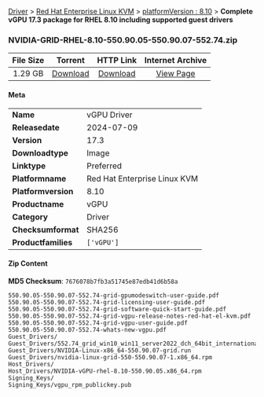 
[Driver](/README.md)  >  [Red Hat Enterprise Linux KVM](/index/Driver/Red_Hat_Enterprise_Linux_KVM.md)  >  [platformVersion : 8.10](/index/Driver/Red_Hat_Enterprise_Linux_KVM/8.10.md)  >  **Complete vGPU 17.3 package for RHEL 8.10 including supported guest drivers**


### NVIDIA-GRID-RHEL-8.10-550.90.05-550.90.07-552.74.zip

| **File Size** | **Torrent**  | **HTTP Link** | **Internet Archive** |
|:-------------:|:------------:|:-------------:|:--------------------:|
| 1.29 GB |  [Download](https://archive.org/download/nvgpu_NVIDIA-GRID-RHEL-8.10-550.90.05-550.90.07-552.74.zip/nvgpu_NVIDIA-GRID-RHEL-8.10-550.90.05-550.90.07-552.74.zip_archive.torrent)       | [Download](https://archive.org/compress/nvgpu_NVIDIA-GRID-RHEL-8.10-550.90.05-550.90.07-552.74.zip) | [View Page](https://archive.org/details/nvgpu_NVIDIA-GRID-RHEL-8.10-550.90.05-550.90.07-552.74.zip)       |

#### Meta

<table>
<tr><td><strong>Name</strong></td><td>vGPU Driver</td></tr>
<tr><td><strong>Releasedate</strong></td><td>2024-07-09</td></tr>
<tr><td><strong>Version</strong></td><td>17.3</td></tr>
<tr><td><strong>Downloadtype</strong></td><td>Image</td></tr>
<tr><td><strong>Linktype</strong></td><td>Preferred</td></tr>
<tr><td><strong>Platformname</strong></td><td>Red Hat Enterprise Linux KVM</td></tr>
<tr><td><strong>Platformversion</strong></td><td>8.10</td></tr>
<tr><td><strong>Productname</strong></td><td>vGPU</td></tr>
<tr><td><strong>Category</strong></td><td>Driver</td></tr>
<tr><td><strong>Checksumformat</strong></td><td>SHA256</td></tr>
<tr><td><strong>Productfamilies</strong></td><td><code>['vGPU']</code></td></tr>
</table>

#### Zip Content

**MD5 Checksum**: `7676078b7fb3a51745e87edb41d6b58a`

```text
550.90.05-550.90.07-552.74-grid-gpumodeswitch-user-guide.pdf
550.90.05-550.90.07-552.74-grid-licensing-user-guide.pdf
550.90.05-550.90.07-552.74-grid-software-quick-start-guide.pdf
550.90.05-550.90.07-552.74-grid-vgpu-release-notes-red-hat-el-kvm.pdf
550.90.05-550.90.07-552.74-grid-vgpu-user-guide.pdf
550.90.05-550.90.07-552.74-whats-new-vgpu.pdf
Guest_Drivers/
Guest_Drivers/552.74_grid_win10_win11_server2022_dch_64bit_international.exe
Guest_Drivers/NVIDIA-Linux-x86_64-550.90.07-grid.run
Guest_Drivers/nvidia-linux-grid-550-550.90.07-1.x86_64.rpm
Host_Drivers/
Host_Drivers/NVIDIA-vGPU-rhel-8.10-550.90.05.x86_64.rpm
Signing_Keys/
Signing_Keys/vgpu_rpm_publickey.pub
```